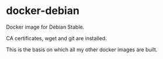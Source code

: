 docker-debian
=============

Docker image for Debian Stable. 

CA certificates, wget and git are installed.

This is the basis on which all my other docker images are built.
